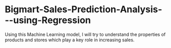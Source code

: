 # Bigmart-Sales-Prediction-Analysis---using-Regression
Using this Machine Learning model, I will try to understand the properties of products and stores which play a key role in increasing sales.
